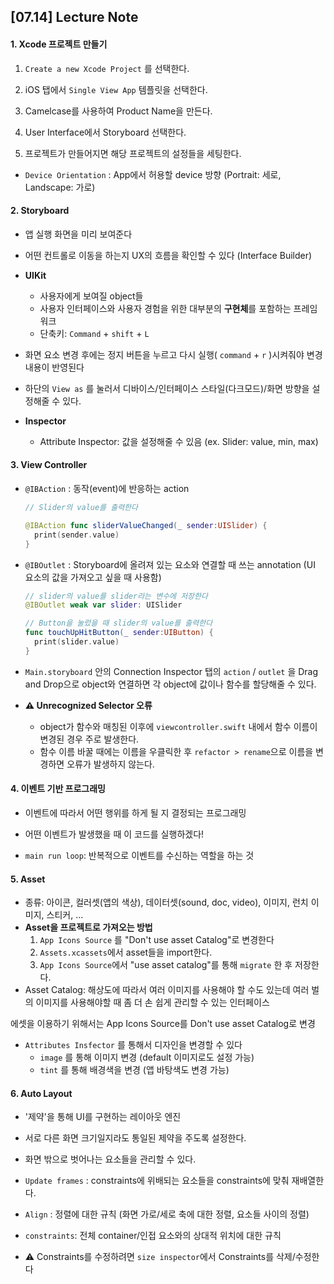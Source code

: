 ## [07.14] Lecture Note

#### 1. Xcode 프로젝트 만들기

1. `Create a new Xcode Project` 를 선택한다.
2. iOS 탭에서  `Single View App` 템플릿을 선택한다.

3. Camelcase를 사용하여 Product Name을 만든다.

4. User Interface에서 Storyboard 선택한다.

5. 프로젝트가 만들어지면 해당 프로젝트의 설정들을 세팅한다.

- `Device Orientation` : App에서 허용할 device 방향 (Portrait: 세로, Landscape: 가로)



#### 2. Storyboard

- 앱 실행 화면을 미리 보여준다
- 어떤 컨트롤로 이동을 하는지 UX의 흐름을 확인할 수 있다 (Interface Builder)
- **UIKit**
  - 사용자에게 보여질 object들
  - 사용자 인터페이스와 사용자 경험을 위한 대부분의 **구현체**를 포함하는 프레임워크
  - 단축키: `Command` + `shift` + `L`
- 화면 요소 변경 후에는 정지 버튼을 누르고 다시 실행( `command` + `r` )시켜줘야 변경 내용이 반영된다

- 하단의 `View as` 를 눌러서 디바이스/인터페이스 스타일(다크모드)/화면 방향을 설정해줄 수 있다.
- **Inspector**
  - Attribute Inspector: 값을 설정해줄 수 있음 (ex. Slider: value, min, max)



#### 3. View Controller

- `@IBAction` : 동작(event)에 반응하는 action

  ```swift
  // Slider의 value를 출력한다
  
  @IBAction func sliderValueChanged(_ sender:UISlider) {
    print(sender.value)
  }
  ```

- `@IBOutlet` : Storyboard에 올려져 있는 요소와 연결할 때 쓰는 annotation (UI 요소의 값을 가져오고 싶을 때 사용함)

  ```swift
  // slider의 value를 slider라는 변수에 저장한다
  @IBOutlet weak var slider: UISlider
  
  // Button을 눌렀을 때 slider의 value를 출력한다
  func touchUpHitButton(_ sender:UIButton) {
    print(slider.value)
  }
  ```

- `Main.storyboard` 안의 Connection Inspector 탭의 `action` / `outlet` 을 Drag and Drop으로 object와 연결하면 각 object에 값이나 함수를 할당해줄 수 있다.

- **⚠️ Unrecognized Selector 오류**

  - object가 함수와 매칭된 이후에 `viewcontroller.swift` 내에서 함수 이름이 변경된 경우 주로 발생한다.
  - 함수 이름 바꿀 때에는 이름을 우클릭한 후 `refactor > rename`으로 이름을 변경하면 오류가 발생하지 않는다.



#### 4. 이벤트 기반 프로그래밍

- 이벤트에 따라서 어떤 행위를 하게 될 지 결정되는 프로그래밍

- 어떤 이벤트가 발생했을 때 이 코드를 실행하겠다!

- `main run loop`: 반복적으로 이벤트를 수신하는 역할을 하는 것



#### 5. Asset

- 종류: 아이콘, 컬러셋(앱의 색상), 데이터셋(sound, doc, video), 이미지, 런치 이미지, 스티커, ...
- **Asset을 프로젝트로 가져오는 방법**
  1. `App Icons Source` 를 "Don't use asset Catalog"로 변경한다
  2. `Assets.xcassets`에서 asset들을 import한다.
  3. `App Icons Source`에서 "use asset catalog"를 통해 `migrate` 한 후 저장한다.
- Asset Catalog: 해상도에 따라서 여러 이미지를 사용해야 할 수도 있는데 여러 벌의 이미지를 사용해야할 때 좀 더 손 쉽게 관리할 수 있는 인터페이스

에셋을 이용하기 위해서는 App Icons Source를 Don't use asset Catalog로 변경

- `Attributes Insfector` 를 통해서 디자인을 변경할 수 있다
  - `image` 를 통해 이미지 변경 (default 이미지로도 설정 가능)
  - `tint` 를 통해 배경색을 변경 (앱 바탕색도 변경 가능)



#### 6. Auto Layout

- '제약'을 통해 UI를 구현하는 레이아웃 엔진

- 서로 다른 화면 크기일지라도 통일된 제약을 주도록 설정한다.
- 화면 밖으로 벗어나는 요소들을 관리할 수 있다.

- `Update frames` : constraints에 위배되는 요소들을 constraints에 맞춰 재배열한다.

- `Align` : 정렬에 대한 규칙 (화면 가로/세로 축에 대한 정렬, 요소들 사이의 정렬)

- `constraints`: 전체 container/인접 요소와의 상대적 위치에 대한 규칙

- ⚠️ Constraints를 수정하려면 `size inspector`에서 Constraints를 삭제/수정한다

